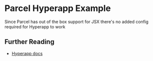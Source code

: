 # Parcel Hyperapp Example

Since Parcel has out of the box support for JSX there's no added config required for Hyperapp to work

## Further Reading

- [Hyperapp docs](https://github.com/jorgebucaran/hyperapp#hyperapp)
